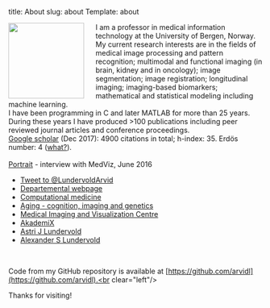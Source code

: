 title: About
slug: about
Template: about

<img src="/images/arvid.jpg" align="left" width="150" style="padding-right:20px;"/>

I am a professor in medical information technology at the University of Bergen, Norway. My current research interests are in the fields of medical image processing and pattern recognition; multimodal and functional imaging (in brain, kidney and in oncology); image segmentation; image registration; longitudinal imaging; imaging-based biomarkers; mathematical and statistical modeling including machine learning. <br> I have been programming in C and later MATLAB for more than 25 years. During these years I have produced >100 publications including peer reviewed journal articles and conference proceedings. <br> <a href="https://scholar.google.no/citations?user=HqmyBUUAAAAJ&hl=en">Google scholar</a> (Dec 2017): 4900 citations in total; h-index: 35. Erdös number: 4 (<a href="http://wwwp.oakland.edu/enp">what?</a>). <br> <br> <a href="https://github.com/arvidl/arvidl.github.io-source/blob/master/contents/downloads/papers/Lundervold_interview_medviz_june_2016.pdf" class="download" title="Portrait interview, June 2016">Portrait</a> - interview with MedViz, June 2016</p>



* <a href="https://twitter.com/intent/tweet?screen_name=LundervoldArvid" class="twitter-mention-button" data-show-count="false">Tweet to @LundervoldArvid</a><script async src="//platform.twitter.com/widgets.js" charset="utf-8"></script>
* <a href="http://www.uib.no/en/persons/Arvid.Lundervold">Departemental webpage</a>
* <a href="http://computationalmedicine.no">Computational medicine</a>
* <a href="https://sites.google.com/site/agingcognitionimaging">Aging - cognition, imaging and genetics</a>
* <a href="http://mmiv.no">Medical Imaging and Visualization Centre</a>
* <a href="http://beta.akademix.no">AkademiX</a>
* <a href="http://www.uib.no/en/persons/Astri.J..Lundervold">Astri J Lundervold</a>
* <a href="http://alexander.lundervold.com">Alexander S Lundervold</a>



<br clear="left"/>

Code from my GitHub repository is available at [https://github.com/arvidl](https://github.com/arvidl).<br clear="left"/>

Thanks for visiting!
